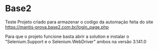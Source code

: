 # Base2
Teste
Projeto criado para armazenar o codigo da automação feita do site https://mantis-prova.base2.com.br/login_page.php

Para que o projeto funcione basta abrir a solution e instalar o "Selenium.Support e o Selenium.WebDriver" ambos na versão 3.141.0 
